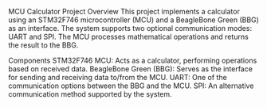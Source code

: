 MCU Calculator Project
Overview
This project implements a calculator using an STM32F746 microcontroller (MCU) and a BeagleBone Green (BBG) as an interface. The system supports two optional communication modes: UART and SPI. The MCU processes mathematical operations and returns the result to the BBG.

Components
STM32F746 MCU: Acts as a calculator, performing operations based on received data.
BeagleBone Green (BBG): Serves as the interface for sending and receiving data to/from the MCU.
UART: One of the communication options between the BBG and the MCU.
SPI: An alternative communication method supported by the system.
